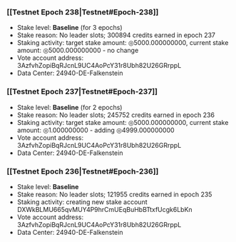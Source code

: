 ### [[Testnet Epoch 238|Testnet#Epoch-238]]
* Stake level: **Baseline** (for 3 epochs)
* Stake reason: No leader slots; 300894 credits earned in epoch 237
* Staking activity: target stake amount: ◎5000.000000000, current stake amount: ◎5000.000000000 - no change
* Vote account address: 3AzfvhZopiBqRJcnL9UC4AoPcY31r8Ubh82U26GRrppL
* Data Center: 24940-DE-Falkenstein
### [[Testnet Epoch 237|Testnet#Epoch-237]]
* Stake level: **Baseline** (for 2 epochs)
* Stake reason: No leader slots; 245752 credits earned in epoch 236
* Staking activity: target stake amount: ◎5000.000000000, current stake amount: ◎1.000000000 - adding ◎4999.000000000
* Vote account address: 3AzfvhZopiBqRJcnL9UC4AoPcY31r8Ubh82U26GRrppL
* Data Center: 24940-DE-Falkenstein
### [[Testnet Epoch 236|Testnet#Epoch-236]]
* Stake level: **Baseline**
* Stake reason: No leader slots; 121955 credits earned in epoch 235
* Staking activity: creating new stake account DXWkBLMU665qvMUY4P9hrCmUEqBuHbBTtxfUcgk6LbKn
* Vote account address: 3AzfvhZopiBqRJcnL9UC4AoPcY31r8Ubh82U26GRrppL
* Data Center: 24940-DE-Falkenstein